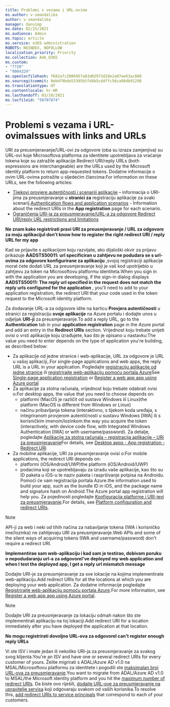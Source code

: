 ```yaml
---
title: Problemi s vezama i URL-ovima
ms.author: v-smandalika
author: v-smandalika
manager: dansimp
ms.date: 02/25/2021
ms.audience: Admin
ms.topic: article
ms.service: o365-administration
ROBOTS: NOINDEX, NOFOLLOW
localization_priority: Priority
ms.collection: Adm_O365
ms.custom:
- "7720"
- "9004329"
ms.openlocfilehash: f682afc2006957a83d02973d28e2a07ee63ac888
ms.sourcegitcommit: 0eb4f9bde53395b5fd4b5cd4ffc56ca96db91298
ms.translationtype: HT
ms.contentlocale: hr-HR
ms.lasthandoff: 03/10/2021
ms.locfileid: "50707874"
---
```

# <a name="issues-with-links-and-urls"></a><span data-ttu-id="07863-102">Problemi s vezama i URL-ovima</span><span class="sxs-lookup"><span data-stu-id="07863-102">Issues with links and URLs</span></span>

<span data-ttu-id="07863-103">URI za preusmjeravanje/URL-ovi za odgovore (oba su izraza zamjenjiva) su URL-ovi koje Microsoftova platforma za identitete upotrebljava za vraćanje tokena koje su zatražile aplikacije.</span><span class="sxs-lookup"><span data-stu-id="07863-103">Redirect URI/reply URLs (both expressions are interchangeable) are the URLs used by the Microsoft identity platform to return app-requested tokens.</span></span> <span data-ttu-id="07863-104">Dodatne informacije o ovim URL-ovima potražite u sljedećim člancima:</span><span class="sxs-lookup"><span data-stu-id="07863-104">For information on these URLs, see the following articles:</span></span>

- <span data-ttu-id="07863-105">[Tijekovi provjere autentičnosti i scenariji aplikacije](https://docs.microsoft.com/azure/active-directory/develop/authentication-flows-app-scenarios) – informacija o URI-jima za preusmjeravanje u **stranici za** registraciju aplikacije za svaki scenarij.</span><span class="sxs-lookup"><span data-stu-id="07863-105">[Authentication flows and application scenarios](https://docs.microsoft.com/azure/active-directory/develop/authentication-flows-app-scenarios) - Information about the redirect URIs in the **App registration** page for each scenario.</span></span>
- [<span data-ttu-id="07863-106">Ograničenja URI-ja za preusmjeravanje/URL-a za odgovore </span><span class="sxs-lookup"><span data-stu-id="07863-106">Redirect URI/reply URL restrictions and limitations</span></span>](https://docs.microsoft.com/azure/active-directory/develop/reply-url)

<span data-ttu-id="07863-107">**Ne znam kako registrirati pravi URI za preusmjeravanje / URL za odgovore za moju aplikaciju**</span><span class="sxs-lookup"><span data-stu-id="07863-107">**I don't know how to register the right redirect URI / reply URL for my app**</span></span>

<span data-ttu-id="07863-108">Kad se prijavite s aplikacijom koju razvijate, ako dijaloški okvir za prijavu prikazuje **AADSTS50011: url specificiran u zahtjevu ne podudara se s url-ovima za odgovore konfigurirane za aplikaciju <your app ID>**,svojoj registraciji aplikacije morat ćete dodati URL za preusmjeravanje koji je vaš kod upotrijebio u zahtjevu za token na Microsoftovu platformu identiteta.</span><span class="sxs-lookup"><span data-stu-id="07863-108">When you sign in with the application you are developing, if the sign-in dialog displays **AADSTS50011: The reply url specified in the request does not match the reply urls configured for the application <your app ID>**, you'll need to add to your application registration, the redirect URI that your code used in the token request to the Microsoft identity platform.</span></span>

<span data-ttu-id="07863-109">Za dodavanje URL-a za odgovore idite na karticu **Provjera autentičnosti** u stranici za registraciju **svoje aplikacije** na Azure portalu i dodajte unos u odjeljak **URI-ji** za preusmjeravanje.</span><span class="sxs-lookup"><span data-stu-id="07863-109">To add a reply URL, go to the **Authentication** tab in your **application registration** page in the Azure portal and add an entry in the **Redirect URIs** section.</span></span> <span data-ttu-id="07863-110">Vrijednost koju trebate unijeti ovisi o vrsti aplikacije koju izrađujete, kao što je opisano u nastavku:</span><span class="sxs-lookup"><span data-stu-id="07863-110">The value you need to enter depends on the type of application you're building, as described below:</span></span>

- <span data-ttu-id="07863-111">Za aplikacije od jedne stranice i web-aplikacije, URL za odgovore je URL u vašoj aplikaciji,.</span><span class="sxs-lookup"><span data-stu-id="07863-111">For single-page applications and web apps, the reply URL is a URL in your application.</span></span> <span data-ttu-id="07863-112">Pogledajte [registraciju aplikacije od jedne stranice](https://docs.microsoft.com/azure/active-directory/develop/scenario-spa-app-registration#register-a-redirect-uri) ili [registrirajte web-aplikaciju pomoću portala Azure](https://docs.microsoft.com/azure/active-directory/develop/scenario-web-app-sign-user-app-registration?tabs=aspnetcore#register-an-app-using-azure-portal)</span><span class="sxs-lookup"><span data-stu-id="07863-112">See [Single-page application registration](https://docs.microsoft.com/azure/active-directory/develop/scenario-spa-app-registration#register-a-redirect-uri) or [Register a web app app using Azure portal](https://docs.microsoft.com/azure/active-directory/develop/scenario-web-app-sign-user-app-registration?tabs=aspnetcore#register-an-app-using-azure-portal)</span></span>
- <span data-ttu-id="07863-113">Za aplikacije za stolna računala, vrijednost koju trebate odabrati ovisi o:</span><span class="sxs-lookup"><span data-stu-id="07863-113">For desktop apps, the value that you need to choose depends on:</span></span>
    - <span data-ttu-id="07863-114">platformi (MacOS je različit od sustava Windows ili Linux)</span><span class="sxs-lookup"><span data-stu-id="07863-114">the platform (MacOS is different from Windows or Linux)</span></span>
    - <span data-ttu-id="07863-115">načinu pribavljanja tokena (interaktivno, s tijekom koda uređaja, s integriranom provjerom autentičnosti u sustavu Windows [IWA] ili s korisničkim imenom/lozinkom.</span><span class="sxs-lookup"><span data-stu-id="07863-115">the way you acquire the token (interactively, with device code flow, with Integrated Windows Authentication [IWA] or with username/password).</span></span>
    <span data-ttu-id="07863-116">Za detalje, pogledajte [Aplikacije za stolna računala – registracija aplikacije – URi za preusmjeravanje](https://docs.microsoft.com/azure/active-directory/develop/scenario-desktop-app-registration#redirect-uris)</span><span class="sxs-lookup"><span data-stu-id="07863-116">For details, see [Desktop apps - App registration - Redirect URi](https://docs.microsoft.com/azure/active-directory/develop/scenario-desktop-app-registration#redirect-uris)</span></span>
- <span data-ttu-id="07863-117">Za mobilne aplikacije, URI za preusmjeravanje ovisi o:</span><span class="sxs-lookup"><span data-stu-id="07863-117">For mobile applications, the redirect URI depends on:</span></span>
    - <span data-ttu-id="07863-118">platformi (iOS/Android/UWP)</span><span class="sxs-lookup"><span data-stu-id="07863-118">the platform (iOS/Android/UWP)</span></span>
    - <span data-ttu-id="07863-119">podacima koji se upotrebljavaju za izradu vaše aplikacije, kao što su ID paketa u iOS-u te naziv paketa i raspršivanje potpisa na Androidu. Pomoći će vam registracija portala Azure.</span><span class="sxs-lookup"><span data-stu-id="07863-119">the information used to build your app, such as the bundle ID in iOS, and the package name and signature hash on Android The Azure portal app registration will help you.</span></span> <span data-ttu-id="07863-120">Za pojedinosti pogledajte [Konfiguracija platforme i URI-jevi za preusmjeravanje](https://docs.microsoft.com/azure/active-directory/develop/scenario-mobile-app-registration#platform-configuration-and-redirect-uris).</span><span class="sxs-lookup"><span data-stu-id="07863-120">For details, see [Platform configuration and redirect URIs](https://docs.microsoft.com/azure/active-directory/develop/scenario-mobile-app-registration#platform-configuration-and-redirect-uris).</span></span>

> [!NOTE]
> <span data-ttu-id="07863-121">API-ji za web i neki od tihih načina za nabavljanje tokena (IWA i korisničko ime/lozinka) ne zahtijevaju URI za preusmjeravanje.</span><span class="sxs-lookup"><span data-stu-id="07863-121">Web APIs and some of the silent ways of acquiring tokens (IWA and username/password) don't require a redirect URI.</span></span>

<span data-ttu-id="07863-122">**Implementirao sam web-aplikaciju i kad sam je testirao, dobivam poruku o nepodudaranju url-a za odgovore**</span><span class="sxs-lookup"><span data-stu-id="07863-122">**I've deployed my web application and when I test the deployed app, I get a reply url mismatch message**</span></span>

<span data-ttu-id="07863-123">Dodajte URI-je za preusmjeravanje za sve lokacije na kojima implementirate web-aplikaciju.</span><span class="sxs-lookup"><span data-stu-id="07863-123">Add redirect URIs for all the locations at which you are deploying your web application.</span></span> <span data-ttu-id="07863-124">Za dodatne informacije pogledajte [Registrirajte web-aplikaciju pomoću portala Azure](https://docs.microsoft.com/azure/active-directory/develop/scenario-web-app-sign-user-app-registration).</span><span class="sxs-lookup"><span data-stu-id="07863-124">For more information, see [Register a web app app using Azure portal](https://docs.microsoft.com/azure/active-directory/develop/scenario-web-app-sign-user-app-registration).</span></span>

> [!NOTE]
> <span data-ttu-id="07863-125">Dodajte URI za preusmjeravanje za lokaciju odmah nakon što ste implementirali aplikaciju na toj lokaciji.</span><span class="sxs-lookup"><span data-stu-id="07863-125">Add redirect URI for a location immediately after you have deployed the application at that location.</span></span>

<span data-ttu-id="07863-126">**Ne mogu registrirati dovoljno URL-ova za odgovore**</span><span class="sxs-lookup"><span data-stu-id="07863-126">**I can't register enough reply URLs**</span></span>

<span data-ttu-id="07863-127">Vi ste ISV i imate jedan ili nekoliko URI-ja za preusmjeravanje za svakog svog klijenta.</span><span class="sxs-lookup"><span data-stu-id="07863-127">You're an ISV and have one or several redirect URIs for every customer of yours.</span></span> <span data-ttu-id="07863-128">Želite migrirati s ADAL/Azure AD v1.0 na MSAL/Microsoftovu platformu za identitete i pogodili ste [maksimalan broj URL-ova za preusmjeravanje](https://docs.microsoft.com/azure/active-directory/develop/reply-url#maximum-number-of-redirect-uris).</span><span class="sxs-lookup"><span data-stu-id="07863-128">You want to migrate from ADAL/Azure AD v1.0 to MSAL/the Microsoft identity platform and you hit the [maximum number of redirect URIs](https://docs.microsoft.com/azure/active-directory/develop/reply-url#maximum-number-of-redirect-uris).</span></span> <span data-ttu-id="07863-129">Da biste ovo riješili, [dodajte URL-ove za preusmjeravanje na upravitelje servisa](https://docs.microsoft.com/azure/active-directory/develop/reply-url#add-redirect-uris-to-service-principals) koji odgovaraju svakom od vaših korisnika.</span><span class="sxs-lookup"><span data-stu-id="07863-129">To resolve this, [add redirect URIs to service principals](https://docs.microsoft.com/azure/active-directory/develop/reply-url#add-redirect-uris-to-service-principals) that correspond to each of your customers.</span></span>
